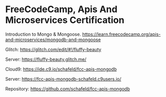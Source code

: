 # FreeCodeCamp, Apis And Microservices Certification 
Introduction to Mongo & Mongoose.
https://learn.freecodecamp.org/apis-and-microservices/mongodb-and-mongoose


Glitch: https://glitch.com/edit/#!/fluffy-beauty

Server: https://fluffy-beauty.glitch.me/


Cloud9: https://ide.c9.io/schafeld/fcc-apis-mongodb

Server: https://fcc-apis-mongodb-schafeld.c9users.io/


Repository: https://github.com/schafeld/fcc-apis-mongodb

